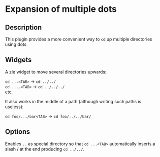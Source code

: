 # Expansion of multiple dots

## Description

This plugin provides a more convenient way to `cd` up multiple directories using dots.

## Widgets

A zle widget to move several directories upwards:

`cd ...<TAB>` → `cd ../../` <br />
`cd ....<TAB>` → `cd ../../../` <br />
etc.

It also works in the middle of a path (although writing such paths is useless):

`cd foo/.../bar<TAB>` → `cd foo/../../bar/`

## Options

Enables `..` as special directory so that `cd ...<TAB>` automatically inserts a slash / at the end producing `cd ../../`.
